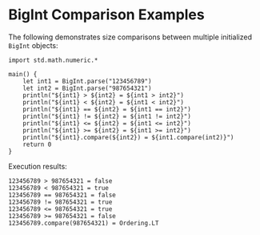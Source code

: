 # BigInt Comparison Examples

The following demonstrates size comparisons between multiple initialized `BigInt` objects:
<!-- verify -->

```cangjie
import std.math.numeric.*

main() {
    let int1 = BigInt.parse("123456789")
    let int2 = BigInt.parse("987654321")
    println("${int1} > ${int2} = ${int1 > int2}")
    println("${int1} < ${int2} = ${int1 < int2}")
    println("${int1} == ${int2} = ${int1 == int2}")
    println("${int1} != ${int2} = ${int1 != int2}")
    println("${int1} <= ${int2} = ${int1 <= int2}")
    println("${int1} >= ${int2} = ${int1 >= int2}")
    println("${int1}.compare(${int2}) = ${int1.compare(int2)}")
    return 0
}
```

Execution results:

```text
123456789 > 987654321 = false
123456789 < 987654321 = true
123456789 == 987654321 = false
123456789 != 987654321 = true
123456789 <= 987654321 = true
123456789 >= 987654321 = false
123456789.compare(987654321) = Ordering.LT
```